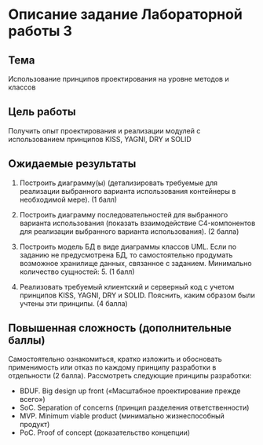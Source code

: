 # Описание задание Лабораторной работы 3

## Тема
Использование принципов проектирования на уровне методов и классов

## Цель работы
Получить опыт проектирования и реализации модулей с использованием принципов KISS, YAGNI, DRY и SOLID

## Ожидаемые результаты
1. Построить диаграмму(ы)   (детализировать требуемые для реализации выбранного варианта использования контейнеры в необходимой мере). (1 балл)

2. Построить диаграмму последовательностей для выбранного варианта использования (показать взаимодействие C4-компонентов для реализации выбранного варианта использования). (2 балла)

3. Построить модель БД в виде диаграммы классов UML. Если по заданию не предусмотрена БД, то самостоятельно продумать возможное хранилище данных, связанное с заданием. Минимально количество сущностей: 5. (1 балл)

4. Реализовать требуемый клиентский и серверный код с учетом принципов KISS, YAGNI, DRY и SOLID. Пояснить, каким образом были учтены эти принципы. (4  балла)

## Повышенная сложность (дополнительные баллы)
Самостоятельно ознакомиться, кратко изложить и обосновать применимость или отказ по каждому принципу разработки в отдельности (2 балла). Рассмотреть следующие принципы разработки: 
- BDUF. Big design up front («Масштабное проектирование прежде всего»)
- SoC. Separation оf concerns (принцип разделения ответственности)
- MVP. Minimum viable product (минимально жизнеспособный продукт)
- PoC. Proof of concept (доказательство концепции)
